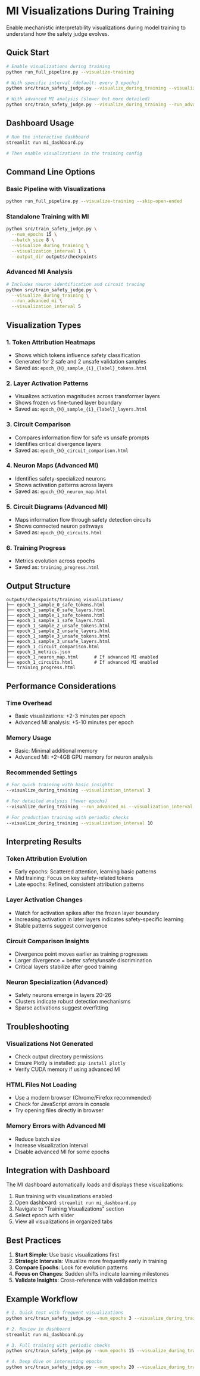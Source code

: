 # MI Visualizations During Training

Enable mechanistic interpretability visualizations during model training to understand how the safety judge evolves.

## Quick Start

```bash
# Enable visualizations during training
python run_full_pipeline.py --visualize-training

# With specific interval (default: every 3 epochs)
python src/train_safety_judge.py --visualize_during_training --visualization_interval 1

# With advanced MI analysis (slower but more detailed)
python src/train_safety_judge.py --visualize_during_training --run_advanced_mi
```

## Dashboard Usage

```bash
# Run the interactive dashboard
streamlit run mi_dashboard.py

# Then enable visualizations in the training config
```

## Command Line Options

### Basic Pipeline with Visualizations
```bash
python run_full_pipeline.py --visualize-training --skip-open-ended
```

### Standalone Training with MI
```bash
python src/train_safety_judge.py \
  --num_epochs 15 \
  --batch_size 8 \
  --visualize_during_training \
  --visualization_interval 1 \
  --output_dir outputs/checkpoints
```

### Advanced MI Analysis
```bash
# Includes neuron identification and circuit tracing
python src/train_safety_judge.py \
  --visualize_during_training \
  --run_advanced_mi \
  --visualization_interval 5
```

## Visualization Types

### 1. Token Attribution Heatmaps
- Shows which tokens influence safety classification
- Generated for 2 safe and 2 unsafe validation samples
- Saved as: `epoch_{N}_sample_{i}_{label}_tokens.html`

### 2. Layer Activation Patterns
- Visualizes activation magnitudes across transformer layers
- Shows frozen vs fine-tuned layer boundary
- Saved as: `epoch_{N}_sample_{i}_{label}_layers.html`

### 3. Circuit Comparison
- Compares information flow for safe vs unsafe prompts
- Identifies critical divergence layers
- Saved as: `epoch_{N}_circuit_comparison.html`

### 4. Neuron Maps (Advanced MI)
- Identifies safety-specialized neurons
- Shows activation patterns across layers
- Saved as: `epoch_{N}_neuron_map.html`

### 5. Circuit Diagrams (Advanced MI)
- Maps information flow through safety detection circuits
- Shows connected neuron pathways
- Saved as: `epoch_{N}_circuits.html`

### 6. Training Progress
- Metrics evolution across epochs
- Saved as: `training_progress.html`

## Output Structure

```
outputs/checkpoints/training_visualizations/
├── epoch_1_sample_0_safe_tokens.html
├── epoch_1_sample_0_safe_layers.html
├── epoch_1_sample_1_safe_tokens.html
├── epoch_1_sample_1_safe_layers.html
├── epoch_1_sample_2_unsafe_tokens.html
├── epoch_1_sample_2_unsafe_layers.html
├── epoch_1_sample_3_unsafe_tokens.html
├── epoch_1_sample_3_unsafe_layers.html
├── epoch_1_circuit_comparison.html
├── epoch_1_metrics.json
├── epoch_1_neuron_map.html      # If advanced MI enabled
├── epoch_1_circuits.html        # If advanced MI enabled
└── training_progress.html
```

## Performance Considerations

### Time Overhead
- Basic visualizations: +2-3 minutes per epoch
- Advanced MI analysis: +5-10 minutes per epoch

### Memory Usage
- Basic: Minimal additional memory
- Advanced MI: +2-4GB GPU memory for neuron analysis

### Recommended Settings
```bash
# For quick training with basic insights
--visualize_during_training --visualization_interval 3

# For detailed analysis (fewer epochs)
--visualize_during_training --run_advanced_mi --visualization_interval 1 --num_epochs 5

# For production training with periodic checks
--visualize_during_training --visualization_interval 10
```

## Interpreting Results

### Token Attribution Evolution
- Early epochs: Scattered attention, learning basic patterns
- Mid training: Focus on key safety-related tokens
- Late epochs: Refined, consistent attribution patterns

### Layer Activation Changes
- Watch for activation spikes after the frozen layer boundary
- Increasing activation in later layers indicates safety-specific learning
- Stable patterns suggest convergence

### Circuit Comparison Insights
- Divergence point moves earlier as training progresses
- Larger divergence = better safety/unsafe discrimination
- Critical layers stabilize after good training

### Neuron Specialization (Advanced)
- Safety neurons emerge in layers 20-26
- Clusters indicate robust detection mechanisms
- Sparse activations suggest overfitting

## Troubleshooting

### Visualizations Not Generated
- Check output directory permissions
- Ensure Plotly is installed: `pip install plotly`
- Verify CUDA memory if using advanced MI

### HTML Files Not Loading
- Use a modern browser (Chrome/Firefox recommended)
- Check for JavaScript errors in console
- Try opening files directly in browser

### Memory Errors with Advanced MI
- Reduce batch size
- Increase visualization interval
- Disable advanced MI for some epochs

## Integration with Dashboard

The MI dashboard automatically loads and displays these visualizations:

1. Run training with visualizations enabled
2. Open dashboard: `streamlit run mi_dashboard.py`
3. Navigate to "Training Visualizations" section
4. Select epoch with slider
5. View all visualizations in organized tabs

## Best Practices

1. **Start Simple**: Use basic visualizations first
2. **Strategic Intervals**: Visualize more frequently early in training
3. **Compare Epochs**: Look for evolution patterns
4. **Focus on Changes**: Sudden shifts indicate learning milestones
5. **Validate Insights**: Cross-reference with validation metrics

## Example Workflow

```bash
# 1. Quick test with frequent visualizations
python src/train_safety_judge.py --num_epochs 3 --visualize_during_training --visualization_interval 1

# 2. Review in dashboard
streamlit run mi_dashboard.py

# 3. Full training with periodic checks
python src/train_safety_judge.py --num_epochs 15 --visualize_during_training --visualization_interval 5

# 4. Deep dive on interesting epochs
python src/train_safety_judge.py --num_epochs 20 --visualize_during_training --run_advanced_mi --visualization_interval 10
``` 